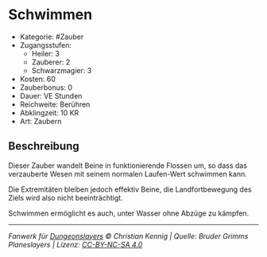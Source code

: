 # Schwimmen

- Kategorie: #Zauber
- Zugangsstufen:
  - Heiler: 3
  - Zauberer: 2
  - Schwarzmagier: 3
- Kosten: 60
- Zauberbonus: 0
- Dauer: VE Stunden
- Reichweite: Berühren
- Abklingzeit: 10 KR
- Art: Zaubern

## Beschreibung

Dieser Zauber wandelt Beine in funktionierende Flossen um, so dass das verzauberte Wesen mit seinem normalen Laufen-Wert schwimmen kann.

Die Extremitäten bleiben jedoch effektiv Beine, die Landfortbewegung des Ziels wird also nicht beeinträchtigt.

Schwimmen ermöglicht es auch, unter Wasser ohne Abzüge zu kämpfen.

---

_Fanwerk für [Dungeonslayers](https://www.dungeonslayers.net/) © Christian Kennig | Quelle: Bruder Grimms Planeslayers | Lizenz: [CC-BY-NC-SA 4.0](https://creativecommons.org/licenses/by-nc-sa/4.0/deed.de)_
